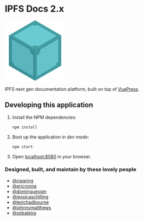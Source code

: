 # IPFS Docs 2.x

![Vuepress logo](docs/.vuepress/public/android-chrome-192x192.png)

IPFS next gen documentation platform, built on top of [VuePress](https://github.com/vuejs/vuepress).

## Developing this application

1. Install the NPM dependencies:

    ```bash
    npm install
    ```

2. Boot up the application in _dev mode_:

    ```bash
    npm start
    ```

3. Open [localhost:8080](http://localhost:8080) in your browser.

### Designed, built, and maintain by these lovely people

- [@cwaring](https://github.com/cwaring)
- [@ericronne](https://github.com/ericronne)
- [@dominguesgm](https://github.com/dominguesgm)
- [@jessicaschilling](https://github.com/jessicaschilling)
- [@terichadbourne](https://github.com/terichadbourne)
- [@johnnymatthews](https://github.com/johnnymatthews)
- [@zebateira](https://github.com/zebateira)
